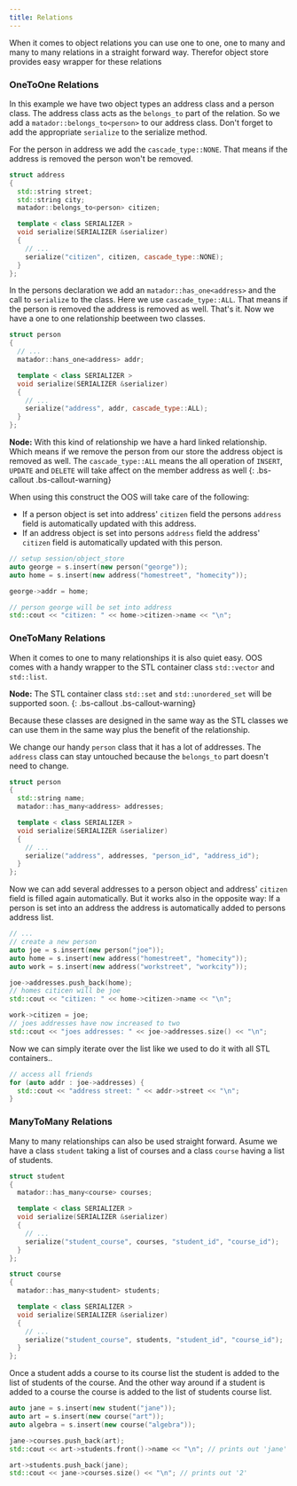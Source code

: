 ```yaml
---
title: Relations
---
```

When it comes to object relations you can use one to one, one to many and
many to many relations in a straight forward way. Therefor object store provides
easy wrapper for these relations

### OneToOne Relations

In this example we have two object types an address class
and a person class. The address class acts as the ```belongs_to``` part
of the relation. So we add a ```matador::belongs_to<person>``` to our address
class. Don't forget to add the appropriate ```serialize``` to the
serialize method.

For the person in address we add the ```cascade_type::NONE```. That means if
the address is removed the person won't be removed.

```cpp
struct address
{
  std::string street;
  std::string city;
  matador::belongs_to<person> citizen;

  template < class SERIALIZER >
  void serialize(SERIALIZER &serializer)
  {
    // ...
    serialize("citizen", citizen, cascade_type::NONE);
  }
};
```

In the persons declaration we add an ```matador::has_one<address>``` and
the call to ```serialize``` to the class. Here we use ```cascade_type::ALL```.
That means if the person is removed the address is removed as well.
That's it. Now we have a one to one relationship beetween two classes.

```cpp
struct person
{
  // ...
  matador::hans_one<address> addr;

  template < class SERIALIZER >
  void serialize(SERIALIZER &serializer)
  {
    // ...
    serialize("address", addr, cascade_type::ALL);
  }
};
```

**Node:** With this kind of relationship we have a hard linked
relationship. Which means if we remove the person from
our store the address object is removed as well. The
```cascade_type::ALL``` means the all operation of
```INSERT```, ```UPDATE``` and ```DELETE``` will take
affect on the member address as well
{: .bs-callout .bs-callout-warning}

When using this construct the OOS will take care of the following:

- If a person object is set into address' ```citizen``` field the persons
```address``` field is automatically updated with this address.
- If an address object is set into persons ```address``` field the address'
```citizen``` field is automatically updated with this person.

```cpp
// setup session/object_store
auto george = s.insert(new person("george"));
auto home = s.insert(new address("homestreet", "homecity"));

george->addr = home;

// person george will be set into address
std::cout << "citizen: " << home->citizen->name << "\n";
```

### OneToMany Relations

When it comes to one to many relationships it is also
quiet easy. OOS comes with a handy wrapper to the STL container
class ```std::vector``` and ```std::list```.

**Node:** The STL container class ```std::set``` and ```std::unordered_set```
will be supported soon.
{: .bs-callout .bs-callout-warning}

Because these classes are designed in the same way as
the STL classes we can use them in the same way plus the
benefit of the relationship.

We change our handy ```person``` class that it has a lot of addresses.
The ```address``` class can stay untouched because the ```belongs_to``` part
doesn't need to change.

```cpp
struct person
{
  std::string name;
  matador::has_many<address> addresses;

  template < class SERIALIZER >
  void serialize(SERIALIZER &serializer)
  {
    // ...
    serialize("address", addresses, "person_id", "address_id");
  }
};
```
Now we can add several addresses to a person object and address' ```citizen```
field is filled again automatically.
But it works also in the opposite way: If a person is set into an address the
address is automatically added to persons address list.

```cpp
// ...
// create a new person
auto joe = s.insert(new person("joe"));
auto home = s.insert(new address("homestreet", "homecity"));
auto work = s.insert(new address("workstreet", "workcity"));

joe->addresses.push_back(home);
// homes citicen will be joe
std::cout << "citizen: " << home->citizen->name << "\n";

work->citizen = joe;
// joes addresses have now increased to two
std::cout << "joes addresses: " << joe->addresses.size() << "\n";
```

Now we can simply iterate over the list like we used to
do it with all STL containers..

```cpp
// access all friends
for (auto addr : joe->addresses) {
  std::cout << "address street: " << addr->street << "\n";
}
```

### ManyToMany Relations

Many to many relationships can also be used straight forward. Asume we
have a class ```student``` taking a list of courses and a class ```course```
having a list of students.

```cpp
struct student
{
  matador::has_many<course> courses;

  template < class SERIALIZER >
  void serialize(SERIALIZER &serializer)
  {
    // ...
    serialize("student_course", courses, "student_id", "course_id");
  }
};

struct course
{
  matador::has_many<student> students;

  template < class SERIALIZER >
  void serialize(SERIALIZER &serializer)
  {
    // ...
    serialize("student_course", students, "student_id", "course_id");
  }
};
```
Once a student adds a course to its course list the student is added to the list
of students of the course. And the other way around if a student is added to a course
the course is added to the list of students course list.

```cpp
auto jane = s.insert(new student("jane"));
auto art = s.insert(new course("art"));
auto algebra = s.insert(new course("algebra"));

jane->courses.push_back(art);
std::cout << art->students.front()->name << "\n"; // prints out 'jane'

art->students.push_back(jane);
std::cout << jane->courses.size() << "\n"; // prints out '2'
```
